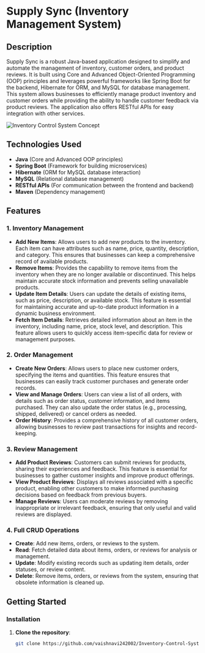 # **Supply Sync (Inventory Management System)**

## **Description**
Supply Sync is a robust Java-based application designed to simplify and automate the management of inventory, customer orders, and product reviews. It is built using Core and Advanced Object-Oriented Programming (OOP) principles and leverages powerful frameworks like Spring Boot for the backend, Hibernate for ORM, and MySQL for database management. This system allows businesses to efficiently manage product inventory and customer orders while providing the ability to handle customer feedback via product reviews. The application also offers RESTful APIs for easy integration with other services.

![Inventory Control System Concept](https://static.vecteezy.com/system/resources/previews/012/494/550/original/inventory-control-system-concept-professional-manager-and-worker-are-checking-goods-and-stock-supply-inventory-management-with-goods-demand-vector.jpg)

## **Technologies Used**
- **Java** (Core and Advanced OOP principles)
- **Spring Boot** (Framework for building microservices)
- **Hibernate** (ORM for MySQL database interaction)
- **MySQL** (Relational database management)
- **RESTful APIs** (For communication between the frontend and backend)
- **Maven** (Dependency management)

## **Features**

### **1. Inventory Management**
- **Add New Items**: Allows users to add new products to the inventory. Each item can have attributes such as name, price, quantity, description, and category. This ensures that businesses can keep a comprehensive record of available products.
- **Remove Items**: Provides the capability to remove items from the inventory when they are no longer available or discontinued. This helps maintain accurate stock information and prevents selling unavailable products.
- **Update Item Details**: Users can update the details of existing items, such as price, description, or available stock. This feature is essential for maintaining accurate and up-to-date product information in a dynamic business environment.
- **Fetch Item Details**: Retrieves detailed information about an item in the inventory, including name, price, stock level, and description. This feature allows users to quickly access item-specific data for review or management purposes.

### **2. Order Management**
- **Create New Orders**: Allows users to place new customer orders, specifying the items and quantities. This feature ensures that businesses can easily track customer purchases and generate order records.
- **View and Manage Orders**: Users can view a list of all orders, with details such as order status, customer information, and items purchased. They can also update the order status (e.g., processing, shipped, delivered) or cancel orders as needed.
- **Order History**: Provides a comprehensive history of all customer orders, allowing businesses to review past transactions for insights and record-keeping.

### **3. Review Management**
- **Add Product Reviews**: Customers can submit reviews for products, sharing their experiences and feedback. This feature is essential for businesses to gather customer insights and improve product offerings.
- **View Product Reviews**: Displays all reviews associated with a specific product, enabling other customers to make informed purchasing decisions based on feedback from previous buyers.
- **Manage Reviews**: Users can moderate reviews by removing inappropriate or irrelevant feedback, ensuring that only useful and valid reviews are displayed.

### **4. Full CRUD Operations**
- **Create**: Add new items, orders, or reviews to the system.
- **Read**: Fetch detailed data about items, orders, or reviews for analysis or management.
- **Update**: Modify existing records such as updating item details, order statuses, or review content.
- **Delete**: Remove items, orders, or reviews from the system, ensuring that obsolete information is cleaned up.

## **Getting Started**

### **Installation**

1. **Clone the repository**:
   ```bash
   git clone https://github.com/vaishnavi242002/Inventory-Control-System.git
